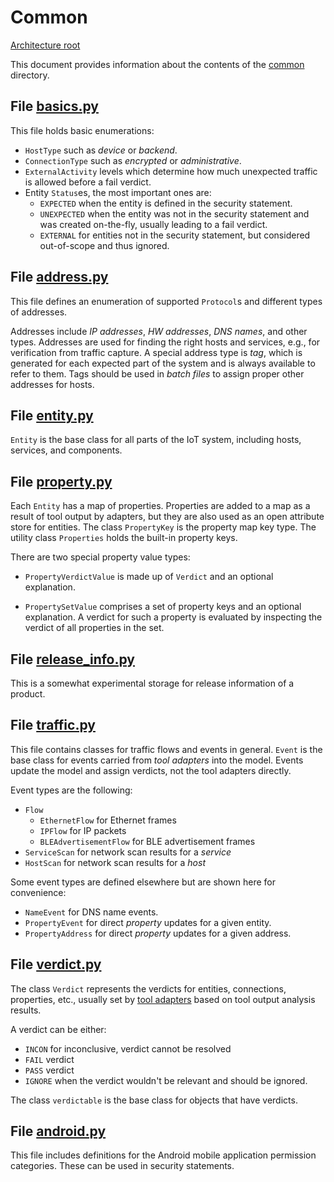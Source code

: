 # Common

[Architecture root](README.md)

This document provides information about the contents of the [common](../../toolsaf/common/) directory.

## File [basics.py](../../toolsaf/common/basics.py)

This file holds basic enumerations:
 - `HostType` such as _device_ or _backend_.
 - `ConnectionType` such as _encrypted_ or _administrative_.
 - `ExternalActivity` levels which determine how much unexpected traffic is allowed before a fail verdict.
 - Entity `Status`es, the most important ones are:
   - `EXPECTED` when the entity is defined in the security statement.
   - `UNEXPECTED` when the entity was not in the security statement and was created on-the-fly, usually leading to a fail verdict.
   - `EXTERNAL` for entities not in the security statement, but considered out-of-scope and thus ignored.

## File [address.py](../../toolsaf/common/address.py)

This file defines an enumeration of supported `Protocol`s and different types of addresses.

Addresses include _IP addresses_, _HW addresses_, _DNS names_, and other types. Addresses are used for finding the right hosts and services, e.g., for verification from traffic capture. A special address type is _tag_, which is generated for each expected part of the system and is always available to refer to them. Tags should be used in _batch files_ to assign proper other addresses for hosts.

## File [entity.py](../../toolsaf/common/entity.py)

`Entity` is the base class for all parts of the IoT system, including hosts, services, and components.

## File [property.py](../../toolsaf/common/property.py)

Each `Entity` has a map of properties. Properties are added to a map as a result of tool output by adapters, but they are also used as an open attribute store for entities. The class `PropertyKey` is the property map key type. The utility class `Properties` holds the built-in property keys.

There are two special property value types:

  * `PropertyVerdictValue` is made up of `Verdict` and an optional explanation.

  * `PropertySetValue` comprises a set of property keys and an optional explanation.
     A verdict for such a property is evaluated by inspecting the verdict of
     all properties in the set.

## File [release_info.py](../../toolsaf/common/release_info.py)

This is a somewhat experimental storage for release information of a product.

## File [traffic.py](../../toolsaf/common/traffic.py)

This file contains classes for traffic flows and events in general.
`Event` is the base class for events carried from _tool adapters_ into the model. Events update the model and assign verdicts, not the tool adapters directly.

Event types are the following:

  * `Flow`
    * `EthernetFlow` for Ethernet frames
    * `IPFlow` for IP packets
    * `BLEAdvertisementFlow` for BLE advertisement frames
  * `ServiceScan` for network scan results for a _service_
  * `HostScan` for network scan results for a _host_

Some event types are defined elsewhere but are shown here for convenience:

  * `NameEvent` for DNS name events.
  * `PropertyEvent` for direct _property_ updates for a given entity.
  * `PropertyAddress` for direct _property_ updates for a given address.

## File [verdict.py](../../toolsaf/common/verdict.py)

The class `Verdict` represents the verdicts for entities, connections, properties, etc., usually set by [tool adapters](Adapters.md) based on tool output analysis results.

A verdict can be either:
- `INCON` for inconclusive, verdict cannot be resolved
- `FAIL` verdict
- `PASS` verdict
- `IGNORE` when the verdict wouldn't be relevant and should be ignored.

The class `verdictable` is the base class for objects that have verdicts.

## File [android.py](../../toolsaf/common/android.py)

This file includes definitions for the Android mobile application permission categories. These can be used in security statements.
